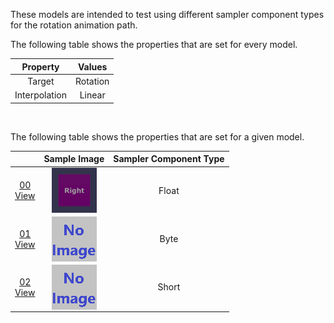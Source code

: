 These models are intended to test using different sampler component types for the rotation animation path.  

The following table shows the properties that are set for every model.  

| Property | **Values** |
| :---: | :---: |
| Target | Rotation |
| Interpolation | Linear |


<br>

The following table shows the properties that are set for a given model.  

|   | Sample Image | Sampler Component Type |
| :---: | :---: | :---: |
| [00](Animation_SamplerType_00.gltf)<br>[View](https://bghgary.github.io/glTF-Assets-Viewer/?type=Positive&folder=23&model=0) | [<img src="Figures/Thumbnails/Animation_SamplerType_00.gif" align="middle">](Figures/SampleImages/Animation_SamplerType_00.gif) | Float |
| [01](Animation_SamplerType_01.gltf)<br>[View](https://bghgary.github.io/glTF-Assets-Viewer/?type=Positive&folder=23&model=1) | [<img src="Figures/Thumbnails/Animation_SamplerType_01.gif" align="middle">](Figures/SampleImages/Animation_SamplerType_01.gif) | Byte |
| [02](Animation_SamplerType_02.gltf)<br>[View](https://bghgary.github.io/glTF-Assets-Viewer/?type=Positive&folder=23&model=2) | [<img src="Figures/Thumbnails/Animation_SamplerType_02.gif" align="middle">](Figures/SampleImages/Animation_SamplerType_02.gif) | Short |
 
